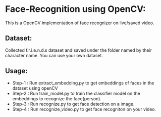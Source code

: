 # Face-Recognition using OpenCV:

This is a OpenCV implementation of face recognizer on live/saved video.
## Dataset:

Collected f.r.i.e.n.d.s dataset and saved under the folder named by their character name. You can use your own dataset.

## Usage:

- Step-1 : Run extract_embedding.py to get embeddings of faces in the dataset using openCV
- Step-2 : Run train_model.py to train the classifier model on the embeddings to recognize the face(person).
- Step-3 : Run recognize.py to get face detection on a image.
- Step-4 : Run recognize_video.py to get face recogniton on your video.
